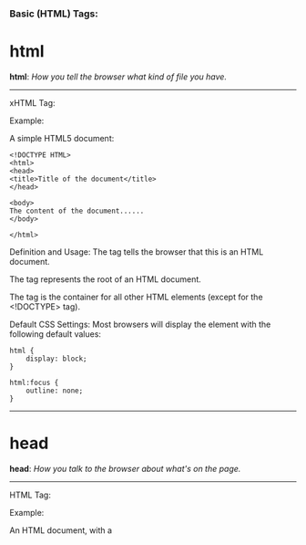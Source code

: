 <h3>Basic (HTML) Tags:</h3>

<h1>html</h1>

<b>html</b>: <i>How you tell the browser what kind of file you have.</i>

-----
xHTML <html> Tag:

Example:

A simple HTML5 document:
```
<!DOCTYPE HTML>
<html>
<head>
<title>Title of the document</title>
</head>

<body>
The content of the document......
</body>

</html>
```

Definition and Usage:
The <html> tag tells the browser that this is an HTML document.

The <html> tag represents the root of an HTML document.

The <html> tag is the container for all other HTML elements (except for the <!DOCTYPE> tag).

Default CSS Settings:
Most browsers will display the <html> element with the following default values:
```
html {
    display: block;
}

html:focus {
    outline: none;
}
```
-----

<h1>head</h1>

<b>head</b>: <i>How you talk to the browser about what's on the page.</i>

-----
HTML <head> Tag:

Example:

An HTML document, with a <title> tag inside the head section:

```
<!DOCTYPE html>
<html>
<head>
  <title>Title of the document</title>
</head>

<body>
The content of the document......
</body>

</html>
```

Definition and Usage:
The <head> element is a container for all the head elements.

The <head> element can include a title for the document, scripts, styles, meta information, and more.

The following elements can go inside the <head> element:

<title> (this element is required in an HTML document)
<style>
<base>
<link>
<meta>
<script>
<noscript>


Differences Between HTML 4.01 and HTML5:
In HTML 4.01 the <head> element is required.

In HTML5, the <head> element can be omitted. The following code will validate as HTML5:

```
Example
<!DOCTYPE html>
<html>
<title>Title of the document</title>

<body>
<h1>This is a heading</h1>
<p>This is a paragraph.</p>
</body>

</html>
```

Default CSS Settings:
Most browsers will display the <head> element with the following default values:
```
head {
    display: none;
}
```
-----

<h1>title</h1>

<b>title</b>: <i>The page title that the browser (and Google) reads.</i>

-----
HTML <title> Tag:

Example:

Define a title for your HTML document:
```
<!DOCTYPE html>
<html>

<head>
  <title>HTML Reference</title>
</head>

<body>
The content of the document......
</body>

</html>
```

Definition and Usage:
The <title> tag is required in all HTML documents and it defines the title of the document.

The <title> element:

defines a title in the browser toolbar
provides a title for the page when it is added to favorites
displays a title for the page in search-engine results

Tips and Notes:
Note: You can NOT have more than one <title> element in an HTML document.

Tip: If you omit the <title> tag, the document will not validate as HTML.

Default CSS Settings;
Most browsers will display the <title> element with the following default values:
```
title {
    display: none;
}
```
-----

<h1>body</h1>

<b>body</b>: <i>What shows up on the browser.</i>

-----
HTML <body> Tag:

Example:
A simple HTML document, with the minimum of required tags:
```
<html>
<head>
<title>Title of the document</title>
</head>

<body>
The content of the document......
</body>

</html>
```

Definition and Usage:
The <body> tag defines the document's body.

The <body> element contains all the contents of an HTML document, such as text, hyperlinks, images, tables, lists, etc.

Default CSS Settings:
Most browsers will display the <body> element with the following default values:

Example:
```
body {
    display: block;
    margin: 8px;
}

body:focus {
    outline: none;
}
```
-----

<h1>p</h1>

<b>p</b>: <i>The basic paragraph unit.</i>

-----
HTML <p> Tag:

Example:

A paragraph is marked up as follows:
```
<p>This is some text in a paragraph.</p>
```

Definition and Usage:
The <p> tag defines a paragraph.

Browsers automatically add some space (margin) before and after each <p> element. The margins can be modified with CSS (with the margin properties).

Default CSS Settings
Most browsers will display the <p> element with the following default values:

Example:
```
p {
    display: block;
    margin-top: 1em;
    margin-bottom: 1em;
    margin-left: 0;
    margin-right: 0;
}
```
-----

<h1>a href</h1>

<b>a href</b>: <i>Creates a link.</i>

-----
HTML <a> Tag:

Example:

A link to W3Schools.com:
```
<a href="https://www.w3schools.com">Visit W3Schools.com!</a>
```

Definition and Usage:
The <a> tag defines a hyperlink, which is used to link from one page to another.

The most important attribute of the <a> element is the href attribute, which indicates the link's destination.

By default, links will appear as follows in all browsers:

An unvisited link is underlined and blue
A visited link is underlined and purple
An active link is underlined and red

Tips and Notes:

Tip: The following attributes: download, hreflang, media, rel, target, and type cannot be present if the href attribute is not present.

Tip: A linked page is normally displayed in the current browser window, unless you specify another target.

Default CSS Settings
Most browsers will display the <a> element with the following default values:
```
a:link, a:visited {
    color: (internal value);
    text-decoration: underline;
    cursor: auto;
}

a:link:active, a:visited:active {
    color: (internal value);
}
```
-----

<h1>h1</h1>

<b>h1</b>: <i>Creates levels of headings from h1 to h6.</i>

-----
HTML <h1> to <h6> Tags:

Example:

The six different HTML headings:
```
<h1>This is heading 1</h1>
<h2>This is heading 2</h2>
<h3>This is heading 3</h3>
<h4>This is heading 4</h4>
<h5>This is heading 5</h5>
<h6>This is heading 6</h6>
```

Definition and Usage:
The <h1> to <h6> tags are used to define HTML headings.

<h1> defines the most important heading. <h6> defines the least important heading.

Default CSS Settings:
Most browsers will display the <h1> element with the following default values:

Example:
```
h1 {
    display: block;
    font-size: 2em;
    margin-top: 0.67em;
    margin-bottom: 0.67em;
    margin-left: 0;
    margin-right: 0;
    font-weight: bold;
}
```
<p><b>Tip:</b> Use h1 to h6 elements only for headings. Do not use them just to make text bold or big. Use other tags for that.</p>
-----

<h1>img</h1>

<b>img</b>: <i>Inserts an image into the page.</i>

-----
HTML <img> Tag:

Example:

How to insert an image:
```
<img src="smiley.gif" alt="Smiley face" height="42" width="42">
```

Definition and Usage:

The <img> tag defines an image in an HTML page.

The <img> tag has two required attributes: src and alt.

Note: Images are not technically inserted into an HTML page, images are linked to HTML pages. The <img> tag creates a holding space for the referenced image.

Tip: To link an image to another document, simply nest the <img> tag inside <a> tags.

Default CSS Settings:
Most browsers will display the <img> element with the following default values:

Example:
```
img {
    display: inline-block;
}
```
-----

<h1>Comments</h1>

<b>Comments</b>: <i>How to make notes to yourself and editors who come after you.</i>

-----
HTML Comments:

Comment tags are used to insert comments in the HTML source code.

HTML Comment Tags:

You can add comments to your HTML source by using the following syntax:
```
<!-- Write your comments here -->
```
Notice that there is an exclamation point (!) in the opening tag, but not in the closing tag.

Note: Comments are not displayed by the browser, but they can help document your HTML source code.

With comments you can place notifications and reminders in your HTML:

Example:
```
<!-- This is a comment -->

<p>This is a paragraph.</p>

<!-- Remember to add more information here -->
```
Comments are also great for debugging HTML, because you can comment out HTML lines of code, one at a time, to search for errors:

Example:
```
<!-- Do not display this at the moment
<img border="0" src="pic_mountain.jpg" alt="Mountain">
-->
```
Conditional Comments:

You might stumble upon conditional comments in HTML:
```
<!--[if IE 9]>
    .... some HTML here ....
<![endif]-->
```
Conditional comments defines some HTML tags to be executed by Internet Explorer only.
-----
